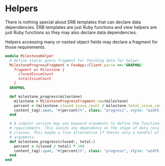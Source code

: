 # Helpers

There is nothing special about ERB templates that can declare data dependencies. ERB templates are just Ruby functions and view helpers are just Ruby functions so they may also declare data dependencies.

Helpers accessing many or nested object fields may declare a fragment for those requirements.

``` ruby
module MilestoneHelper
  # Define static query fragment for fetching data for helper.
  MilestoneProgressFragment = FooApp::Client.parse <<-'GRAPHQL'
    fragment on Milestone {
      closedIssueCount
      totalIssueCount
    }
  GRAPHQL

  def milestone_progress(milestone)
    milestone = MilestoneProgressFragment.new(milestone)
    percent = (milestone.closed_issue_count / milestone.total_issue_count) * 100
    content_tag(:span, "#{percent}%", class: "progress", style: "width: #{percent}%")
  end

  # A simpler version may use keyword arguments to define the functions
  # requirements. This avoids any dependency on the shape of data result
  # classes. This maybe a fine alternative if theres only a handful of
  # arguments.
  def milestone_progress(closed:, total:)
    percent = (closed / total) * 100
    content_tag(:span, "#{percent}%", class: "progress", style: "width: #{percent}%")
  end
end
```
